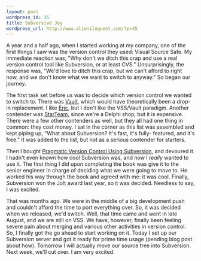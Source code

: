 ```yaml
---
layout: post
wordpress_id: 35
title: Subversive Joy
wordpress_url: http://www.alieniloquent.com/?p=35
---
```

A year and a half ago, when I started working at my company, one of the first
things I saw was the version control they used: Visual Source Safe. My
immediate reaction was, "Why don't we ditch this crap and use a real version
control tool like Subversion, or at least CVS." Unsurprisingly, the response
was, "We'd love to ditch this crap, but we can't afford to right now, and we
don't know what we want to switch to anyway." So began our journey.

The first task set before us was to decide which version control we wanted to
switch to. There was [Vault][1], which would have theoretically been a drop-in
replacement. I like [Eric][2], but I don't like the VSS/Vault paradigm.
Another contender was [StarTeam][3], since we're a Delphi shop, but it is
expensive. There were a few other contenders as well, but they all had one
thing in common: they cost money. I sat in the corner as this list was
assembled and kept piping up, "What about Subversion? It's fast, it's fully-
featured, and it's free." It was added to the list, but not as a serious
contender for starters.

Then I bought [Pragmatic Version Control Using Subversion][4], and devoured
it. I hadn't even known how cool Subversion was, and now I _really_ wanted to
use it. The first thing I did upon completing the book was give it to the
senior engineer in charge of deciding what we were going to move to. He worked
his way through the book and agreed with me: it was cool. Finally, Subversion
won the Jolt award last year, so it was decided. Needless to say, I was
excited.

That was months ago. We were in the middle of a big development push and
couldn't afford the time to port everything over. So, it was decided when we
released, we'd switch. Well, that time came and went in late August, and we
are still on VSS. We have, however, finally been feeling severe pain about
merging and various other activities in version control. So, I finally got the
go ahead to start working on it. Today I set up our Subversion server and got
it ready for prime time usage (pending blog post about how). Tomorrow I will
actually move our source tree into Subversion. Next week, we'll cut over. I am
very excited.

   [1]: http://sourcegear.com/vault/

   [2]: http://www.notalegend.com

   [3]: http://www.borland.com/starteam/

   [4]: http://www.pragmaticprogrammer.com/titles/svn/index.html

